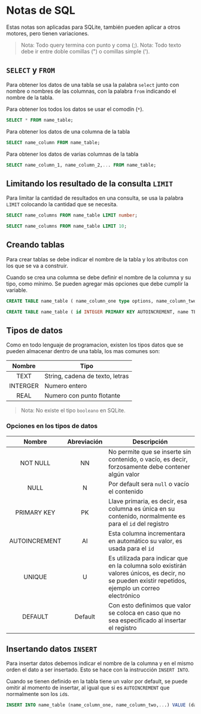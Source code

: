 # Notas de SQL

Estas notas son aplicadas para SQLite, también pueden aplicar a otros motores, pero tienen variaciones.

> Nota: Todo query termina con punto y coma (;).
> Nota: Todo texto debe ir entre doble comillas (") o comillas simple (').

## `SELECT` y `FROM`

Para obtener los datos de una tabla se usa la palabra `select` junto con nombre o nombres de las columnas, con la palabra  `from` indicando el nombre de la tabla.

Para obtener los todos los datos se usar el comodín (`*`).

```sql
SELECT * FROM name_table;
```

Para obtener los datos de una columna de la tabla

```sql
SELECT name_column FROM name_table;
```

Para obtener los datos de varias columnas de la tabla

```sql
SELECT name_column_1, name_column_2,... FROM name_table;
```

## Limitando los resultado de la consulta `LIMIT`

Para limitar la cantidad de resultados en una consulta, se usa la palabra `LIMIT` colocando la cantidad que se necesita.

```sql
SELECT name_columns FROM name_table LIMIT number;
```

```sql
SELECT name_columns FROM name_table LIMIT 10;
```

## Creando tablas

Para crear tablas se debe indicar el nombre de la tabla y los atributos con los que se va a construir. 

Cuando se crea una columna se debe definir el nombre de la columna y su tipo, como mínimo. Se pueden agregar más opciones que debe cumplir la variable.

```sql
CREATE TABLE name_table ( name_column_one type options, name_column_two type options,... );
```

```sql
CREATE TABLE name_table ( id INTEGER PRIMARY KEY AUTOINCREMENT, name TEXT NOT NULL, description TEXT(100) );
```

## Tipos de datos

Como en todo lenguaje de programacion, existen los tipos datos que se pueden almacenar dentro de una tabla, los mas comunes son:

|Nombre	  |	Tipo	| 
|:---------:|---------------|
|TEXT      |String, cadena de texto, letras|
|INTERGER  |Numero entero|
|REAL      |Numero con punto flotante |

> Nota: No existe el tipo `booleano` en SQLite.

### Opciones en los tipos de datos

|Nombre     |Abreviación | Descripción|
|:---------:|:-----------:|------------|
|NOT NULL   |NN          |No permite que se inserte sin contenido, o vacío, es decir, forzosamente debe contener algún valor|
|NULL       |N           |Por default sera `null` o vacío el contenido|
|PRIMARY KEY|PK          |Llave primaria, es decir, esa columna es única en su contenido, normalmente es para el `id` del registro|
|AUTOINCREMENT|AI|Esta columna incrementara en automático su valor, es usada para el `id`|
|UNIQUE     |U           |Es utilizada para indicar que en la columna solo existirán valores únicos, es decir, no se pueden existir repetidos, ejemplo un correo electrónico|
|DEFAULT    |Default     |Con esto definimos que valor se coloca en caso que no sea especificado al insertar el registro|

## Insertando datos `INSERT`

Para insertar datos debemos indicar el nombre de la columna y en el mismo orden el dato a ser insertado. Esto se hace con la instrucción `INSERT INTO`. 

Cuando se tienen definido en la tabla tiene un valor por default, se puede omitir al momento de insertar, al igual que si es `AUTOINCREMENT` que normalmente son los `id`s.

```sql
INSERT INTO name_table (name_column_one, name_column_two,...) VALUE (data1, data2,...);
```



